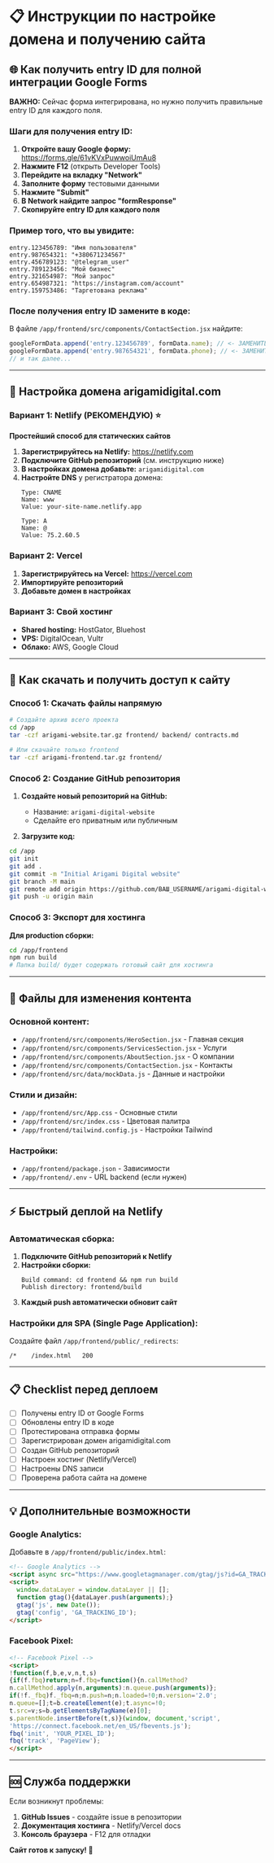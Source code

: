 # 📋 Инструкции по настройке домена и получению сайта

## 🌐 Как получить entry ID для полной интеграции Google Forms

**ВАЖНО:** Сейчас форма интегрирована, но нужно получить правильные entry ID для каждого поля.

### Шаги для получения entry ID:

1. **Откройте вашу Google форму:** https://forms.gle/61vKVxPuwwoiUmAu8
2. **Нажмите F12** (открыть Developer Tools)
3. **Перейдите на вкладку "Network"**
4. **Заполните форму** тестовыми данными
5. **Нажмите "Submit"**
6. **В Network найдите запрос "formResponse"**
7. **Скопируйте entry ID для каждого поля**

### Пример того, что вы увидите:
```
entry.123456789: "Имя пользователя"
entry.987654321: "+380671234567" 
entry.456789123: "@telegram_user"
entry.789123456: "Мой бизнес"
entry.321654987: "Мой запрос"
entry.654987321: "https://instagram.com/account"
entry.159753486: "Таргетована реклама"
```

### После получения entry ID замените в коде:
В файле `/app/frontend/src/components/ContactSection.jsx` найдите:
```javascript
googleFormData.append('entry.123456789', formData.name); // <- ЗАМЕНИТЬ
googleFormData.append('entry.987654321', formData.phone); // <- ЗАМЕНИТЬ
// и так далее...
```

---

## 🚀 Настройка домена arigamidigital.com

### Вариант 1: Netlify (РЕКОМЕНДУЮ) ⭐
**Простейший способ для статических сайтов**

1. **Зарегистрируйтесь на Netlify:** https://netlify.com
2. **Подключите GitHub репозиторий** (см. инструкцию ниже)
3. **В настройках домена добавьте:** `arigamidigital.com`
4. **Настройте DNS** у регистратора домена:
   ```
   Type: CNAME
   Name: www
   Value: your-site-name.netlify.app
   
   Type: A
   Name: @
   Value: 75.2.60.5
   ```

### Вариант 2: Vercel
1. **Зарегистрируйтесь на Vercel:** https://vercel.com
2. **Импортируйте репозиторий**
3. **Добавьте домен в настройках**

### Вариант 3: Свой хостинг
- **Shared hosting:** HostGator, Bluehost
- **VPS:** DigitalOcean, Vultr
- **Облако:** AWS, Google Cloud

---

## 📁 Как скачать и получить доступ к сайту

### Способ 1: Скачать файлы напрямую
```bash
# Создайте архив всего проекта
cd /app
tar -czf arigami-website.tar.gz frontend/ backend/ contracts.md

# Или скачайте только frontend
tar -czf arigami-frontend.tar.gz frontend/
```

### Способ 2: Создание GitHub репозитория

1. **Создайте новый репозиторий на GitHub:**
   - Название: `arigami-digital-website`
   - Сделайте его приватным или публичным

2. **Загрузите код:**
```bash
cd /app
git init
git add .
git commit -m "Initial Arigami Digital website"
git branch -M main
git remote add origin https://github.com/ВАШ_USERNAME/arigami-digital-website.git
git push -u origin main
```

### Способ 3: Экспорт для хостинга

**Для production сборки:**
```bash
cd /app/frontend
npm run build
# Папка build/ будет содержать готовый сайт для хостинга
```

---

## 🔧 Файлы для изменения контента

### Основной контент:
- `/app/frontend/src/components/HeroSection.jsx` - Главная секция
- `/app/frontend/src/components/ServicesSection.jsx` - Услуги
- `/app/frontend/src/components/AboutSection.jsx` - О компании
- `/app/frontend/src/components/ContactSection.jsx` - Контакты
- `/app/frontend/src/data/mockData.js` - Данные и настройки

### Стили и дизайн:
- `/app/frontend/src/App.css` - Основные стили
- `/app/frontend/src/index.css` - Цветовая палитра
- `/app/frontend/tailwind.config.js` - Настройки Tailwind

### Настройки:
- `/app/frontend/package.json` - Зависимости
- `/app/frontend/.env` - URL backend (если нужен)

---

## ⚡ Быстрый деплой на Netlify

### Автоматическая сборка:
1. **Подключите GitHub репозиторий к Netlify**
2. **Настройки сборки:**
   ```
   Build command: cd frontend && npm run build
   Publish directory: frontend/build
   ```
3. **Каждый push автоматически обновит сайт**

### Настройки для SPA (Single Page Application):
Создайте файл `/app/frontend/public/_redirects`:
```
/*    /index.html   200
```

---

## 📋 Checklist перед деплоем

- [ ] Получены entry ID от Google Forms
- [ ] Обновлены entry ID в коде
- [ ] Протестирована отправка формы
- [ ] Зарегистрирован домен arigamidigital.com
- [ ] Создан GitHub репозиторий
- [ ] Настроен хостинг (Netlify/Vercel)
- [ ] Настроены DNS записи
- [ ] Проверена работа сайта на домене

---

## 💡 Дополнительные возможности

### Google Analytics:
Добавьте в `/app/frontend/public/index.html`:
```html
<!-- Google Analytics -->
<script async src="https://www.googletagmanager.com/gtag/js?id=GA_TRACKING_ID"></script>
<script>
  window.dataLayer = window.dataLayer || [];
  function gtag(){dataLayer.push(arguments);}
  gtag('js', new Date());
  gtag('config', 'GA_TRACKING_ID');
</script>
```

### Facebook Pixel:
```html
<!-- Facebook Pixel -->
<script>
!function(f,b,e,v,n,t,s)
{if(f.fbq)return;n=f.fbq=function(){n.callMethod?
n.callMethod.apply(n,arguments):n.queue.push(arguments)};
if(!f._fbq)f._fbq=n;n.push=n;n.loaded=!0;n.version='2.0';
n.queue=[];t=b.createElement(e);t.async=!0;
t.src=v;s=b.getElementsByTagName(e)[0];
s.parentNode.insertBefore(t,s)}(window, document,'script',
'https://connect.facebook.net/en_US/fbevents.js');
fbq('init', 'YOUR_PIXEL_ID');
fbq('track', 'PageView');
</script>
```

---

## 🆘 Служба поддержки

Если возникнут проблемы:
1. **GitHub Issues** - создайте issue в репозитории
2. **Документация хостинга** - Netlify/Vercel docs
3. **Консоль браузера** - F12 для отладки

**Сайт готов к запуску! 🚀**
